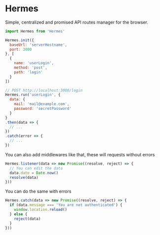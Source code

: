 # Hermes

Simple, centralized and promised API routes manager for the browser.

```js
import Hermes from 'Hermes'

Hermes.init({
  baseUrl: 'serverHostname',
  port: 3000
}, [
  {
    name: 'userLogin',
    method: 'post',
    path: 'login'
  }
])

// POST http://localhost:3000/login
Hermes.run('userLogin', {
  data: {
    mail: 'mail@example.com',
    password: 'secretPassword'
  }
}
.then(data => {
  // ...
})
.catch(error => {
  // ...
})
```

You can also add middlewares like that, these will requests without errors

```js
Hermes.listener(data => new Promise((resolve, reject) => {
  // You can edit the data
  data.date = Date.now()
  resolve(data)
}))
```

You can do the same with errors

```js
Hermes.catch(data => new Promise((resolve, reject) => {
  if (data.message === 'You are not authenticated') {
    window.location.reload()
  } else {
    reject(data)
  }
}))
```